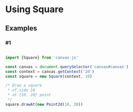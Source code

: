 # Using Square

## Examples

### #1

```typescript

import {Square} from 'canvas-js'

const canvas = document.querySelector('canvas#canvas')
const context = canvas.getContext('2d')
const square = new Square(context, 10)

/* Draw a square
 * of side 10
 * at {10, 20} point
 */
square.drawAt(new Point2d(10, 20))
    
```
